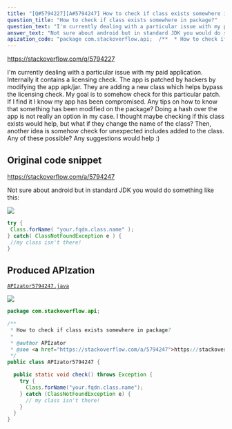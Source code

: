 ```yaml
---
title: "[Q#5794227][A#5794247] How to check if class exists somewhere in package?"
question_title: "How to check if class exists somewhere in package?"
question_text: "I'm currently dealing with a particular issue with my paid application.  Internally it contains a licensing check.  The app is patched by hackers by modifying the app apk/jar.  They are adding a new class which helps bypass the licensing check. My goal is to somehow check for this particular patch.  If I find it I know my app has been compromised. Any tips on how to know that something has been modified on the package?  Doing a hash over the app is not really an option in my case. I thought maybe checking if this class exists would help, but what if they change the name of the class? Then, another idea is somehow check for unexpected includes added to the class. Any of these possible? Any suggestions would help :)"
answer_text: "Not sure about android but in standard JDK you would do something like this:"
apization_code: "package com.stackoverflow.api;  /**  * How to check if class exists somewhere in package?  *  * @author APIzator  * @see <a href=\"https://stackoverflow.com/a/5794247\">https://stackoverflow.com/a/5794247</a>  */ public class APIzator5794247 {    public static void check() throws Exception {     try {       Class.forName(\"your.fqdn.class.name\");     } catch (ClassNotFoundException e) {       // my class isn't there!     }   } }"
---
```


https://stackoverflow.com/q/5794227

I&#x27;m currently dealing with a particular issue with my paid application.  Internally it contains a licensing check.  The app is patched by hackers by modifying the app apk/jar.  They are adding a new class which helps bypass the licensing check.
My goal is to somehow check for this particular patch.  If I find it I know my app has been compromised.
Any tips on how to know that something has been modified on the package?  Doing a hash over the app is not really an option in my case.
I thought maybe checking if this class exists would help, but what if they change the name of the class? Then, another idea is somehow check for unexpected includes added to the class.
Any of these possible? Any suggestions would help :)



## Original code snippet

https://stackoverflow.com/a/5794247

Not sure about android but in standard JDK you would do something like this:

<div class="code-logo"><img src="/stackoverflow.png" /></div>

```java
try {
 Class.forName( "your.fqdn.class.name" );
} catch( ClassNotFoundException e ) {
 //my class isn't there!
}
```

## Produced APIzation

[`APIzator5794247.java`](https://github.com/pasqualesalza/apization-temp/raw/main/data/search/APIzator5794247.java)

<div class="code-logo"><img src="/apizator.png" /></div>

```java
package com.stackoverflow.api;

/**
 * How to check if class exists somewhere in package?
 *
 * @author APIzator
 * @see <a href="https://stackoverflow.com/a/5794247">https://stackoverflow.com/a/5794247</a>
 */
public class APIzator5794247 {

  public static void check() throws Exception {
    try {
      Class.forName("your.fqdn.class.name");
    } catch (ClassNotFoundException e) {
      // my class isn't there!
    }
  }
}

```